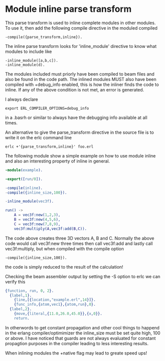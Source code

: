 # Module inline parse transform

This parse transform is used to inline complete modules in other modules. 
To use it, then add the following compile directive in the moduled compiled

    -compile({parse_transform,inline}).

The inline parse transform looks for 'inline_module' directive to know what
modules to include like

    -inline_module([a,b,c]).
    -inline_module(d).

The modules included must priorly have been compiled to beam files and also be found in the code path. The inlined modules MUST also have been compiled with +debug_info enabled, this is how the inliner finds the code to inline.
If any of the above condition is not met, an error is generated.

I always declare 

    export ERL_COMPILER_OPTIONS=debug_info

in a .basrh or similar to always have the debugging info available at all times.

An alternative to give the parse_transform directive in the source file is to write it on the erlc command line

    erlc +'{parse_transform,inline}' foo.erl

The following module show a simple example on how to use module inline and
also an interesting property of inline in general.

```erlang
-module(example).

-export([run/0]).

-compile(inline).
-compile({inline_size,100}).

-inline_module(vec3f).

run() ->
    A = vec3f:new(1,2,3),
    B = vec3f:new(4,5,6),
    C = vec3f:new(7,8,9),
    vec3f:multiply(A,vec3f:add(B,C)).
```

The code above creates three 3D vectors A, B and C. Normally the above code would call vec3f:new three times then call vec3f:add and lastly call vec3f:multiply, but when compiled with the compile option

    -compile({inline_size,100}).

the code is simply reduced to the result of the calculation!

Checking the beam assembler output by setting the -S option to erlc we
can verify this

```erlang
{function, run, 0, 2}.
  {label,1}.
    {line,[{location,"example.erl",14}]}.
    {func_info,{atom,vec1},{atom,run},0}.
  {label,2}.
    {move,{literal,{11.0,26.0,45.0}},{x,0}}.
    return.
```

In otherwords to get constant propagation and other cool things to
happend in the erlang compiler/optimimizer the inline_size must be 
set quite high, 100 or above.
I have noticed that guards are not always evaluated for constant propagtion
purposes in the compiler leading to less interesting results.

When inlining modules the +native flag may lead to greate speed ups!
